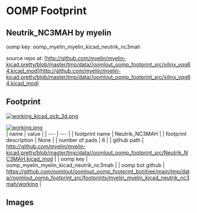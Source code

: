 # OOMP Footprint  
## Neutrik_NC3MAH  by myelin  
  
oomp key: oomp_myelin_myelin_kicad_neutrik_nc3mah  
  
source repo at: [http://github.com/myelin/myelin-kicad.pretty/blob/master/tmp/data//oomlout_oomp_footprint_src/xilinx_vqg64.kicad_mod](http://github.com/myelin/myelin-kicad.pretty/blob/master/tmp/data//oomlout_oomp_footprint_src/xilinx_vqg64.kicad_mod)  
## Footprint  
  
[![working_kicad_pcb_3d.png](working_kicad_pcb_3d_600.png)](working_kicad_pcb_3d.png)  
  
[![working.png](working_600.png)](working.png)  
| name | value | 
| --- | --- | 
| footprint name | Neutrik_NC3MAH | 
| footprint description | None | 
| number of pads | 6 | 
| github path | http://github.com/myelin/myelin-kicad.pretty/blob/master/tmp/data//oomlout_oomp_footprint_src/Neutrik_NC3MAH.kicad_mod | 
| oomp key | oomp_myelin_myelin_kicad_neutrik_nc3mah | 
| oomp bot github | https://github.com/oomlout/oomlout_oomp_footprint_bot/tree/main/tmp/data//oomlout_oomp_footprint_src/footprints/myelin_myelin_kicad_neutrik_nc3mah/working | 
## Images  
